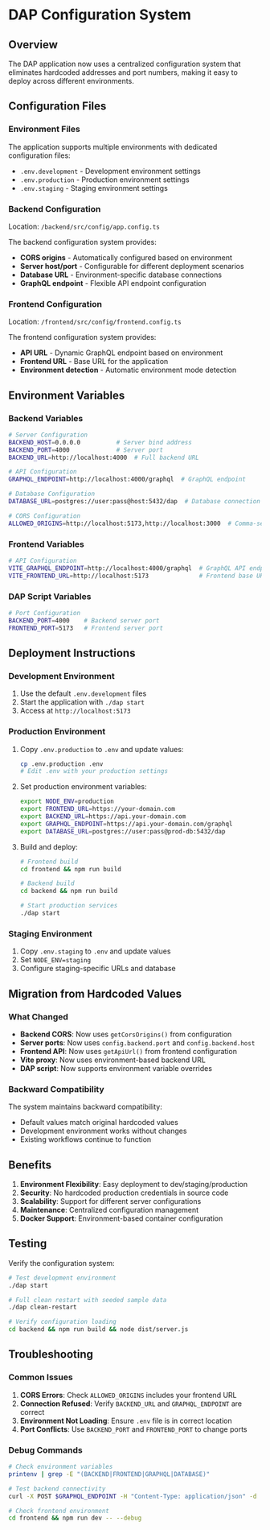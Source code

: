 # DAP Configuration System

## Overview

The DAP application now uses a centralized configuration system that eliminates hardcoded addresses and port numbers, making it easy to deploy across different environments.

## Configuration Files

### Environment Files

The application supports multiple environments with dedicated configuration files:

- `.env.development` - Development environment settings
- `.env.production` - Production environment settings  
- `.env.staging` - Staging environment settings

### Backend Configuration

Location: `/backend/src/config/app.config.ts`

The backend configuration system provides:
- **CORS origins** - Automatically configured based on environment
- **Server host/port** - Configurable for different deployment scenarios
- **Database URL** - Environment-specific database connections
- **GraphQL endpoint** - Flexible API endpoint configuration

### Frontend Configuration

Location: `/frontend/src/config/frontend.config.ts`

The frontend configuration system provides:
- **API URL** - Dynamic GraphQL endpoint based on environment
- **Frontend URL** - Base URL for the application
- **Environment detection** - Automatic environment mode detection

## Environment Variables

### Backend Variables

```bash
# Server Configuration
BACKEND_HOST=0.0.0.0          # Server bind address
BACKEND_PORT=4000             # Server port
BACKEND_URL=http://localhost:4000  # Full backend URL

# API Configuration  
GRAPHQL_ENDPOINT=http://localhost:4000/graphql  # GraphQL endpoint

# Database Configuration
DATABASE_URL=postgres://user:pass@host:5432/dap  # Database connection

# CORS Configuration
ALLOWED_ORIGINS=http://localhost:5173,http://localhost:3000  # Comma-separated origins
```

### Frontend Variables

```bash
# API Configuration
VITE_GRAPHQL_ENDPOINT=http://localhost:4000/graphql  # GraphQL API endpoint
VITE_FRONTEND_URL=http://localhost:5173              # Frontend base URL
```

### DAP Script Variables

```bash
# Port Configuration
BACKEND_PORT=4000    # Backend server port
FRONTEND_PORT=5173   # Frontend server port
```

## Deployment Instructions

### Development Environment

1. Use the default `.env.development` files
2. Start the application with `./dap start`
3. Access at `http://localhost:5173`

### Production Environment

1. Copy `.env.production` to `.env` and update values:
   ```bash
   cp .env.production .env
   # Edit .env with your production settings
   ```

2. Set production environment variables:
   ```bash
   export NODE_ENV=production
   export FRONTEND_URL=https://your-domain.com
   export BACKEND_URL=https://api.your-domain.com
   export GRAPHQL_ENDPOINT=https://api.your-domain.com/graphql
   export DATABASE_URL=postgres://user:pass@prod-db:5432/dap
   ```

3. Build and deploy:
   ```bash
   # Frontend build
   cd frontend && npm run build
   
   # Backend build  
   cd backend && npm run build
   
   # Start production services
   ./dap start
   ```

### Staging Environment

1. Copy `.env.staging` to `.env` and update values
2. Set `NODE_ENV=staging`
3. Configure staging-specific URLs and database

## Migration from Hardcoded Values

### What Changed

- **Backend CORS**: Now uses `getCorsOrigins()` from configuration
- **Server ports**: Now uses `config.backend.port` and `config.backend.host`
- **Frontend API**: Now uses `getApiUrl()` from frontend configuration
- **Vite proxy**: Now uses environment-based backend URL
- **DAP script**: Now supports environment variable overrides

### Backward Compatibility

The system maintains backward compatibility:
- Default values match original hardcoded values
- Development environment works without changes
- Existing workflows continue to function

## Benefits

1. **Environment Flexibility**: Easy deployment to dev/staging/production
2. **Security**: No hardcoded production credentials in source code
3. **Scalability**: Support for different server configurations
4. **Maintenance**: Centralized configuration management
5. **Docker Support**: Environment-based container configuration

## Testing

Verify the configuration system:

```bash
# Test development environment
./dap start

# Full clean restart with seeded sample data
./dap clean-restart

# Verify configuration loading
cd backend && npm run build && node dist/server.js
```

## Troubleshooting

### Common Issues

1. **CORS Errors**: Check `ALLOWED_ORIGINS` includes your frontend URL
2. **Connection Refused**: Verify `BACKEND_URL` and `GRAPHQL_ENDPOINT` are correct
3. **Environment Not Loading**: Ensure `.env` file is in correct location
4. **Port Conflicts**: Use `BACKEND_PORT` and `FRONTEND_PORT` to change ports

### Debug Commands

```bash
# Check environment variables
printenv | grep -E "(BACKEND|FRONTEND|GRAPHQL|DATABASE)"

# Test backend connectivity
curl -X POST $GRAPHQL_ENDPOINT -H "Content-Type: application/json" -d '{"query":"query{__typename}"}'

# Check frontend environment
cd frontend && npm run dev -- --debug
```